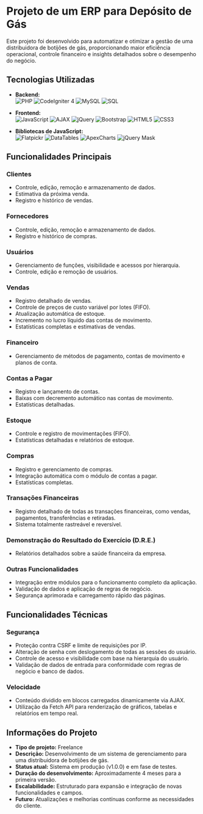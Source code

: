 # Projeto de um ERP para Depósito de Gás  
Este projeto foi desenvolvido para automatizar e otimizar a gestão de uma distribuidora de botijões de gás, proporcionando maior eficiência operacional, controle financeiro e insights detalhados sobre o desempenho do negócio.


## Tecnologias Utilizadas  

- **Backend:**  
  ![PHP](https://img.shields.io/badge/-PHP-777BB4?logo=php&logoColor=white&style=flat-square)  ![CodeIgniter 4](https://img.shields.io/badge/-CodeIgniter%204-EF4223?logo=codeigniter&logoColor=white&style=flat-square)  ![MySQL](https://img.shields.io/badge/-MySQL-4479A1?logo=mysql&logoColor=white&style=flat-square)  ![SQL](https://img.shields.io/badge/-SQL-4479A1?logo=database&logoColor=white&style=flat-square)  

- **Frontend:**  
  ![JavaScript](https://img.shields.io/badge/-JavaScript-F7DF1E?logo=javascript&logoColor=black&style=flat-square)  ![AJAX](https://img.shields.io/badge/-AJAX-0078D4?logo=javascript&logoColor=white&style=flat-square)  ![jQuery](https://img.shields.io/badge/-jQuery-0769AD?logo=jquery&logoColor=white&style=flat-square)  ![Bootstrap](https://img.shields.io/badge/-Bootstrap5-7952B3?logo=bootstrap&logoColor=white&style=flat-square)  ![HTML5](https://img.shields.io/badge/-HTML5-E34F26?logo=html5&logoColor=white&style=flat-square)  ![CSS3](https://img.shields.io/badge/-CSS3-1572B6?logo=css3&logoColor=white&style=flat-square)  

- **Bibliotecas de JavaScript:**  
 ![Flatpickr](https://img.shields.io/badge/-Flatpickr-00C7B7?style=flat-square)  ![DataTables](https://img.shields.io/badge/-DataTables-336699?logo=datatables&logoColor=white&style=flat-square)  ![ApexCharts](https://img.shields.io/badge/-ApexCharts-FF4560?style=flat-square)  ![jQuery Mask](https://img.shields.io/badge/-jQuery%20Mask-0769AD?logo=jquery&logoColor=white&style=flat-square)  


## Funcionalidades Principais  

### **Clientes**  
- Controle, edição, remoção e armazenamento de dados.  
- Estimativa da próxima venda.  
- Registro e histórico de vendas.  

### **Fornecedores**  
- Controle, edição, remoção e armazenamento de dados.  
- Registro e histórico de compras.  

### **Usuários**  
- Gerenciamento de funções, visibilidade e acessos por hierarquia.  
- Controle, edição e remoção de usuários.  

### **Vendas**  
- Registro detalhado de vendas.  
- Controle de preços de custo variável por lotes (FIFO).  
- Atualização automática de estoque.  
- Incremento no lucro líquido das contas de movimento.  
- Estatísticas completas e estimativas de vendas.  

### **Financeiro**  
- Gerenciamento de métodos de pagamento, contas de movimento e planos de conta.  

### **Contas a Pagar**  
- Registro e lançamento de contas.  
- Baixas com decremento automático nas contas de movimento.  
- Estatísticas detalhadas.  

### **Estoque**  
- Controle e registro de movimentações (FIFO).  
- Estatísticas detalhadas e relatórios de estoque.  

### **Compras**  
- Registro e gerenciamento de compras.  
- Integração automática com o módulo de contas a pagar.  
- Estatísticas completas.  

### **Transações Financeiras**  
- Registro detalhado de todas as transações financeiras, como vendas, pagamentos, transferências e retiradas.  
- Sistema totalmente rastreável e reversível.  

### **Demonstração do Resultado do Exercício (D.R.E.)**  
- Relatórios detalhados sobre a saúde financeira da empresa.  

### **Outras Funcionalidades**  
- Integração entre módulos para o funcionamento completo da aplicação.  
- Validação de dados e aplicação de regras de negócio.  
- Segurança aprimorada e carregamento rápido das páginas.  


## Funcionalidades Técnicas  

### **Segurança**  
- Proteção contra CSRF e limite de requisições por IP.  
- Alteração de senha com deslogamento de todas as sessões do usuário.  
- Controle de acesso e visibilidade com base na hierarquia do usuário.  
- Validação de dados de entrada para conformidade com regras de negócio e banco de dados.  

### **Velocidade**  
- Conteúdo dividido em blocos carregados dinamicamente via AJAX.  
- Utilização da Fetch API para renderização de gráficos, tabelas e relatórios em tempo real.  


## Informações do Projeto  

- **Tipo de projeto:** Freelance  
- **Descrição:** Desenvolvimento de um sistema de gerenciamento para uma distribuidora de botijões de gás.  
- **Status atual:** Sistema em produção (v1.0.0) e em fase de testes.  
- **Duração do desenvolvimento:** Aproximadamente 4 meses para a primeira versão.  
- **Escalabilidade:** Estruturado para expansão e integração de novas funcionalidades e campos.  
- **Futuro:** Atualizações e melhorias contínuas conforme as necessidades do cliente. 
